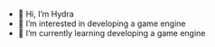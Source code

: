 - 👋 Hi, I’m Hydra
- 👀 I’m interested in developing a game engine
- 🌱 I’m currently learning developing a game engine
